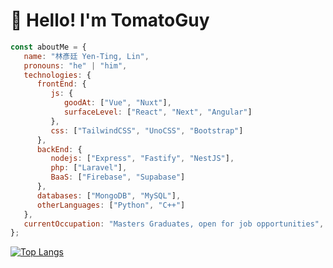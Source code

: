 👋 Hello! I'm TomatoGuy
======
```javascript
const aboutMe = {
   name: "林彥廷 Yen-Ting, Lin",
   pronouns: "he" | "him",
   technologies: {
      frontEnd: {
         js: {
            goodAt: ["Vue", "Nuxt"],
            surfaceLevel: ["React", "Next", "Angular"]
         },
         css: ["TailwindCSS", "UnoCSS", "Bootstrap"]
      },
      backEnd: {
         nodejs: ["Express", "Fastify", "NestJS"],
         php: ["Laravel"],
         BaaS: ["Firebase", "Supabase"]
      },
      databases: ["MongoDB", "MySQL"],
      otherLanguages: ["Python", "C++"]
   },
   currentOccupation: "Masters Graduates, open for job opportunities",
};
```

[![Top Langs](https://github-readme-stats.vercel.app/api/top-langs/?username=TomatoGuy0502&layout=compact&theme=dark)](https://github.com/anuraghazra/github-readme-stats)
